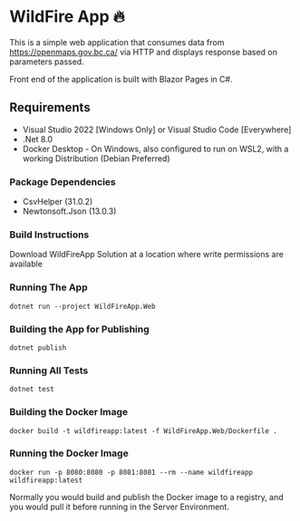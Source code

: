 ﻿# WildFire App 🔥

This is a simple web application that consumes data from https://openmaps.gov.bc.ca/
via HTTP and displays response based on parameters passed.

Front end of the application is built with Blazor Pages in C#.

## Requirements

- Visual Studio 2022 [Windows Only] or Visual Studio Code [Everywhere]
- .Net 8.0
- Docker Desktop - On Windows, also configured to run on WSL2, with a working Distribution (Debian Preferred)

### Package Dependencies

- CsvHelper (31.0.2)
- Newtonsoft.Json (13.0.3)

### Build Instructions

Download WildFireApp Solution at a location where
write permissions are available

### Running The App

```shell
dotnet run --project WildFireApp.Web
```

### Building the App for Publishing

```shell
dotnet publish
```

### Running All Tests

```shell
dotnet test
```

### Building the Docker Image

```shell
docker build -t wildfireapp:latest -f WildFireApp.Web/Dockerfile .
```

### Running the Docker Image

```shell
docker run -p 8080:8080 -p 8081:8081 --rm --name wildfireapp wildfireapp:latest
```

Normally you would build and publish the Docker image to
a registry, and you would pull it before running in the Server
Environment.
